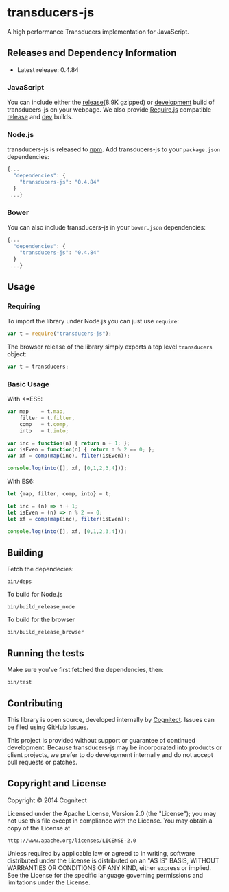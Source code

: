 # transducers-js

A high performance Transducers implementation for JavaScript.

## Releases and Dependency Information

* Latest release: 0.4.84

### JavaScript

You can include either the [release](http://cdn.cognitect.com/transducers/transducers-0.4.84-min.js)(8.9K gzipped) or [development](http://cdn.cognitect.com/transducers/transducers-0.4.84.js) build of transducers-js on your webpage. We also provide [Require.js](http://requirejs.org) compatible [release](http://cdn.cognitect.com/transducers/transducers-0.4.84-amd-min.js) and [dev](http://cdn.cognitect.com/transducers/transducers-0.4.84-amd.js) builds.

### Node.js

transducers-js is released to [npm](https://www.npmjs.org). Add transducers-js to your `package.json` dependencies:

```javascript
{...
  "dependencies": {
    "transducers-js": "0.4.84"
  }
 ...}
```

### Bower

You can also include transducers-js in your `bower.json` dependencies:

```javascript
{...
  "dependencies": {
    "transducers-js": "0.4.84"
  }
 ...}
```

## Usage

### Requiring

To import the library under Node.js you can just use `require`:

```js
var t = require("transducers-js");
```

The browser release of the library simply exports a top level
`transducers` object:

```js
var t = transducers;
```

### Basic Usage

With <=ES5:

```js
var map    = t.map,
    filter = t.filter,
    comp   = t.comp,
    into   = t.into;

var inc = function(n) { return n + 1; };
var isEven = function(n) { return n % 2 == 0; };
var xf = comp(map(inc), filter(isEven));

console.log(into([], xf, [0,1,2,3,4]));
```

With ES6:

```js
let {map, filter, comp, into} = t;

let inc = (n) => n + 1;
let isEven = (n) => n % 2 == 0;
let xf = comp(map(inc), filter(isEven));

console.log(into([], xf, [0,1,2,3,4]));
```

## Building

Fetch the dependecies:

```
bin/deps
```

To build for Node.js

```
bin/build_release_node
```

To build for the browser

```
bin/build_release_browser
```

## Running the tests

Make sure you've first fetched the dependencies, then:

```
bin/test
```

## Contributing 

This library is open source, developed internally by [Cognitect](http://cognitect.com). Issues can be filed using [GitHub Issues](https://github.com/cognitect-labs/transducers-js/issues).

This project is provided without support or guarantee of continued development.
Because transducers-js may be incorporated into products or client projects, we prefer to do development internally and do not accept pull requests or patches. 

## Copyright and License

Copyright © 2014 Cognitect

Licensed under the Apache License, Version 2.0 (the "License");
you may not use this file except in compliance with the License.
You may obtain a copy of the License at

    http://www.apache.org/licenses/LICENSE-2.0

Unless required by applicable law or agreed to in writing, software
distributed under the License is distributed on an "AS IS" BASIS,
WITHOUT WARRANTIES OR CONDITIONS OF ANY KIND, either express or implied.
See the License for the specific language governing permissions and
limitations under the License.
